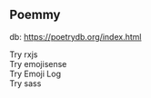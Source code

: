 ## Poemmy
db: https://poetrydb.org/index.html  

Try rxjs  
Try emojisense  
Try Emoji Log  
Try sass
